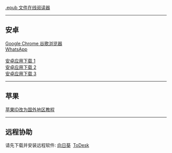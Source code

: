 
  [.epub 文件在线阅读器](https://epub-reader.online/) 
  
  ----------
## 安卓 

  [Google Chrome 谷歌浏览器](https://www.mediafire.com/file/pl0wj6xeoegaop5/google-chrome-130-0-6723-86.apk/file) <br/>
  [WhatsApp](https://www.whatsapp.com/android)
  <br/>
  <br/>
  [安卓应用下载 1](https://apkpure.com/cn/) <br/> [安卓应用下载 2](https://cn.aptoide.com/group/applications)  <br/>[安卓应用下载 3](https://cn.uptodown.com/)

 ----------
## 苹果
[苹果ID改为国外地区教程](https://support.apple.com/zh-cn/118283)

  ----------
  ## 远程协助

  请先下载并安装远程软件:&nbsp;[向日葵](https://sunlogin.oray.com/download?categ=personal&sys=mac&ici=sunlogin_navigation)&nbsp;&nbsp;[ToDesk](https://www.todesk.com/download.html)